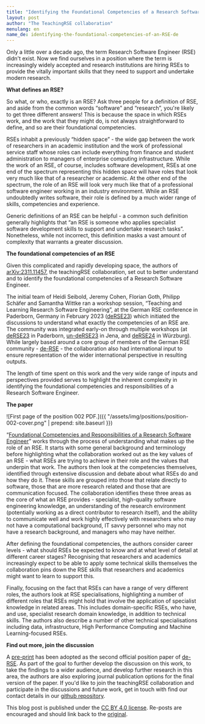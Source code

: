 ```yaml
---
title: "Identifying the Foundational Competencies of a Research Software Engineer"
layout: post
author: "The TeachingRSE collaboration"
menulang: en
name_de: identifying-the-foundational-competencies-of-an-RSE-de
---
```


Only a little over a decade ago, the term Research Software Engineer (RSE) didn't exist.
Now we find ourselves in a position where the term is increasingly widely accepted and research institutions are hiring RSEs to provide the vitally important skills that they need to support and undertake modern research.

**What defines an RSE?**

So what, or who, exactly is an RSE?
Ask three people for a definition of RSE, and aside from the common words “software” and “research”, you're likely to get three different answers!
This is because the space in which RSEs work, and the work that they might do, is not always straightforward to define, and so are their foundational competencies.

RSEs inhabit a previously “hidden space” - the wide gap between the work of researchers in an academic institution and the work of professional service staff whose roles can include everything from finance and student administration to managers of enterprise computing infrastructure.
While the work of an RSE, of course, includes software development, RSEs at one end of the spectrum representing this hidden space will have roles that look very much like that of a researcher or academic.
At the other end of the spectrum, the role of an RSE will look very much like that of a professional software engineer working in an industry environment.
While an RSE undoubtedly writes software, their role is defined by a much wider range of skills, competencies and experience.

Generic definitions of an RSE can be helpful - a common such definition generally highlights that “an RSE is someone who applies specialist software development skills to support and undertake research tasks”.
Nonetheless, while not incorrect, this definition masks a vast amount of complexity that warrants a greater discussion.

**The foundational competencies of an RSE**

Given this complicated and rapidly developing space, the authors of [arXiv:2311.11457](https://arxiv.org/abs/2311.11457), the teachingRSE collaboration, set out to better understand and to identify the foundational competencies of a Research Software Engineer.

The initial team of Heidi Seibold, Jeremy Cohen, Florian Goth, Philipp Schäfer and Samantha Wittke ran a workshop session, “Teaching and Learning Research Software Engineering”, at the German RSE conference in Paderborn, Germany in February 2023 ([deRSE23](https://de-rse23.sciencesconf.org/)) which initiated the discussions to understand what exactly the competencies of an RSE are.
The community was integrated early-on through multiple workshops (at [deRSE23](https://de-rse23.sciencesconf.org/program/graphic/date/2023-02-22) in Paderborn, [un-deRSE23](https://un-derse23.sciencesconf.org/program/graphic/date/2023-09-26) in Jena, and [deRSE24](https://events.hifis.net/event/994/contributions/7914/) in Würzburg).
While largely based around a core group of members of the German RSE community - [de-RSE](https://de-rse.org/en) - the collaboration also had international input to ensure representation of the wider international perspective in resulting outputs.

The length of time spent on this work and the very wide range of inputs and perspectives provided serves to highlight the inherent complexity in identifying the foundational competencies and responsibilities of a Research Software Engineer.

**The paper**

![First page of the position 002 PDF.]({{ "/assets/img/positions/position-002-cover.png" | prepend: site.baseurl }})

“[Foundational Competencies and Responsibilities of a Research Software Engineer](https://arxiv.org/abs/2311.11457)” works through the process of understanding what makes up the role of an RSE.
It starts with some general background and terminology before highlighting what the collaboration worked out as the key values of an RSE - what RSEs are trying to achieve in their role and the values that underpin that work.
The authors then look at the competencies themselves, identified through extensive discussion and debate about what RSEs do and how they do it.
These skills are grouped into those that relate directly to software, those that are more research related and those that are communication focused.
The collaboration identifies these three areas as the core of what an RSE provides - specialist, high-quality software engineering knowledge, an understanding of the research environment (potentially working as a direct contributor to research itself), and the ability to communicate well and work highly effectively with researchers who may not have a computational background, IT savvy personnel who may not have a research background, and managers who may have neither.

After defining the foundational competencies, the authors consider career levels - what should RSEs be expected to know and at what level of detail at different career stages?
Recognising that researchers and academics increasingly expect to be able to apply some technical skills themselves the collaboration pins down the RSE skills that researchers and academics might want to learn to support this.

Finally, focusing on the fact that RSEs can have a range of very different roles, the authors look at RSE specialisations, highlighting a number of different roles that RSEs might hold that involve the application of specialist knowledge in related areas.
This includes domain-specific RSEs, who have, and use, specialist research domain knowledge, in addition to technical skills.
The authors also describe a number of other technical specialisations including data, infrastructure, High Performance Computing and Machine Learning-focused RSEs.

**Find out more, join the discussion**

A [pre-print](https://arxiv.org/abs/2311.11457) has been adopted as the second official position paper of [de-RSE](https://de-rse.org/en/positions.html).
As part of the goal to further develop the discussion on this work, to take the findings to a wider audience, and develop further research in this area,
the authors are also exploring journal publication options for the final version of the paper.
If you'd like to join the teachingRSE collaboration and participate in the discussions and future work, get in touch with find our contact details in our [github repository](https://github.com/the-teachingRSE-project/competencies).

This blog post is published under the [CC BY 4.0 license](https://creativecommons.org/licenses/by/4.0/). Re-posts are encouraged and should link back to the [original](https://de-rse.org/blog/2024/10/08/identifying-the-foundational-competencies-of-an-RSE-en.html).


